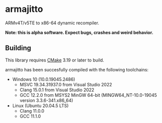 # armajitto

ARMv4T/v5TE to x86-64 dynamic recompiler.

**Note: this is alpha software. Expect bugs, crashes and weird behavior.**

## Building

This library requires [CMake](https://cmake.org/) 3.19 or later to build.

armajitto has been succesfully compiled with the following toolchains:

- Windows 10 (10.0.19045.2486)
  - MSVC 19.34.31937.0 from Visual Studio 2022
  - Clang 15.0.1 from Visual Studio 2022
  - GCC 12.2.0 from MSYS2 MinGW 64-bit (MINGW64_NT-10.0-19045 version 3.3.6-341.x86_64)
- Linux (Ubuntu 20.04.5 LTS)
  - Clang 11.0.0
  - GCC 11.1.0
